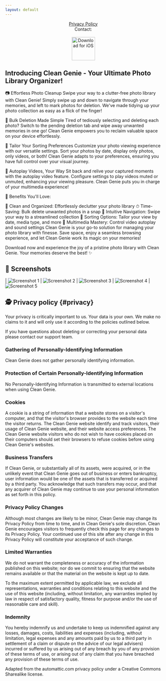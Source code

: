 ```yaml
---
layout: default
---
```

<center>
<a href="#privacy">Privacy Policy</a>
<br />
Contact: <cleangenieapp [at] gmail.com>
<br />
<br />
</center>

<center>
 <a href="http://itunes.apple.com/app/6476564299"><img height=75 src="/img/appstore.svg" alt="Download for iOS" /></a>
</center>

## Introducing Clean Genie - Your Ultimate Photo Library Organizer!

📷 Effortless Photo Cleanup
Swipe your way to a clutter-free photo library with Clean Genie! Simply swipe up and down to navigate through your memories, and left to mark photos for deletion. We've made tidying up your photo collection as easy as a flick of the finger!

🚀 Bulk Deletion Made Simple
Tired of tediously selecting and deleting each photo? Switch to the pending deletion tab and wipe away unwanted memories in one go! Clean Genie empowers you to reclaim valuable space on your device effortlessly.

📅 Tailor Your Sorting Preferences
Customize your photo viewing experience with our versatile settings. Sort your photos by date, display only photos, only videos, or both! Clean Genie adapts to your preferences, ensuring you have full control over your visual journey.

🎥 Autoplay Videos, Your Way
Sit back and relive your captured moments with the autoplay video feature. Configure settings to play videos muted or unmuted, enhancing your viewing pleasure. Clean Genie puts you in charge of your multimedia experience!

🌟 Benefits You'll Love:

🧹 Clean and Organized: Effortlessly declutter your photo library
⏱ Time-Saving: Bulk delete unwanted photos in a snap
🔄 Intuitive Navigation: Swipe your way to a streamlined collection
📅 Sorting Options: Tailor your view by date, media type, and more
🎥 Multimedia Mastery: Control video autoplay and sound settings
Clean Genie is your go-to solution for managing your photo library with finesse. Save space, enjoy a seamless browsing experience, and let Clean Genie work its magic on your memories!

Download now and experience the joy of a pristine photo library with Clean Genie. Your memories deserve the best! ✨

## 📱 Screenshots

| ![Screenshot 1](/img/screens/1.png) | ![Screenshot 2](/img/screens/2.png)
| ![Screenshot 3](/img/screens/3.png) | ![Screenshot 4](/img/screens/4.png)
| ![Screenshot 5](/img/screens/5.png)

## 🕵️ Privacy policy {#privacy}

Your privacy is critically important to us. Your data is your own. We make no claims to it and will only use it according to the policies outlined below.

If you have questions about deleting or correcting your personal data please contact our support team.

### Gathering of Personally-Identifying Information
Clean Genie does not gather personally identifying information.

### Protection of Certain Personally-Identifying Information
No Personally-Identifying Information is transmitted to external locations when using Clean Genie.

### Cookies
A cookie is a string of information that a website stores on a visitor's computer, and that the visitor's browser provides to the website each time the visitor returns. The Clean Genie website identify and track visitors, their usage of Clean Genie website, and their website access preferences. The Clean Genie website visitors who do not wish to have cookies placed on their computers should set their browsers to refuse cookies before using Clean Genie's websites.

### Business Transfers
If Clean Genie, or substantially all of its assets, were acquired, or in the unlikely event that Clean Genie goes out of business or enters bankruptcy, user information would be one of the assets that is transferred or acquired by a third party. You acknowledge that such transfers may occur, and that any acquirer of Clean Genie may continue to use your personal information as set forth in this policy.

### Privacy Policy Changes
Although most changes are likely to be minor, Clean Genie may change its Privacy Policy from time to time, and in Clean Genie's sole discretion. Clean Genie encourages visitors to frequently check this page for any changes to its Privacy Policy. Your continued use of this site after any change in this Privacy Policy will constitute your acceptance of such change.

### Limited Warranties
We do not warrant the completeness or accuracy of the information published on this website; nor do we commit to ensuring that the website remains available or that the material on the website is kept up to date.

To the maximum extent permitted by applicable law, we exclude all representations, warranties and conditions relating to this website and the use of this website (including, without limitation, any warranties implied by law in respect of satisfactory quality, fitness for purpose and/or the use of reasonable care and skill).

### Indemnity
You hereby indemnify us and undertake to keep us indemnified against any losses, damages, costs, liabilities and expenses (including, without limitation, legal expenses and any amounts paid by us to a third party in settlement of a claim or dispute on the advice of our legal advisers) incurred or suffered by us arising out of any breach by you of any provision of these terms of use, or arising out of any claim that you have breached any provision of these terms of use.

Adapted from the automattic.com privacy policy under a Creative Commons Sharealike license.
